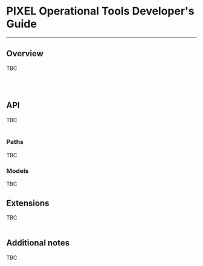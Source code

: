 # PIXEL Operational Tools Developer's Guide 



---

## Overview
<div align="justify">

TBC
</div>
<br/><br/>

## API
<div align="justify">
   
TBC
<br/><br/>

</div>


### Paths

TBC


### Models
<div align="justify">
TBC
<br/>
</div>

## Extensions
<div align="justify">
   
TBC
<br/><br/>

</div>

## Additional notes
<div align="justify">
   
TBC
<br/><br/>

</div>
 
